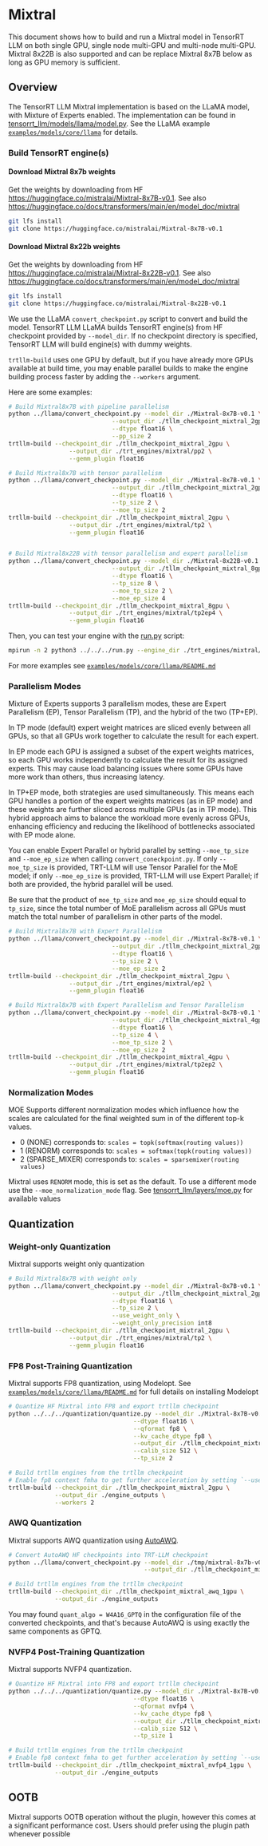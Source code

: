 # Mixtral

This document shows how to build and run a Mixtral model in TensorRT LLM on both single GPU, single node multi-GPU and
multi-node multi-GPU.  Mixtral 8x22B is also supported and can be replace Mixtral 8x7B below as long as GPU memory is
sufficient.

## Overview

The TensorRT LLM Mixtral implementation is based on the LLaMA model, with Mixture of Experts enabled. The implementation can
be found in [tensorrt_llm/models/llama/model.py](../../../../tensorrt_llm/models/llama/model.py).
See the LLaMA example [`examples/models/core/llama`](../llama) for details.

### Build TensorRT engine(s)

#### Download Mixtral 8x7b weights
Get the weights by downloading from HF https://huggingface.co/mistralai/Mixtral-8x7B-v0.1.
See also https://huggingface.co/docs/transformers/main/en/model_doc/mixtral

```bash
git lfs install
git clone https://huggingface.co/mistralai/Mixtral-8x7B-v0.1
```

#### Download Mixtral 8x22b weights
Get the weights by downloading from HF https://huggingface.co/mistralai/Mixtral-8x22B-v0.1.
See also https://huggingface.co/docs/transformers/main/en/model_doc/mixtral

```bash
git lfs install
git clone https://huggingface.co/mistralai/Mixtral-8x22B-v0.1
```

We use the LLaMA `convert_checkpoint.py` script to convert and build the model. TensorRT LLM LLaMA builds TensorRT engine(s) from HF checkpoint provided by `--model_dir`.
If no checkpoint directory is specified, TensorRT LLM will build engine(s) with dummy weights.

`trtllm-build` uses one GPU by default, but if you have already more GPUs available at build time,
you may enable parallel builds to make the engine building process faster by adding the `--workers` argument.

Here are some examples:

```bash
# Build Mixtral8x7B with pipeline parallelism
python ../llama/convert_checkpoint.py --model_dir ./Mixtral-8x7B-v0.1 \
                             --output_dir ./tllm_checkpoint_mixtral_2gpu \
                             --dtype float16 \
                             --pp_size 2
trtllm-build --checkpoint_dir ./tllm_checkpoint_mixtral_2gpu \
                 --output_dir ./trt_engines/mixtral/pp2 \
                 --gemm_plugin float16

```

```bash
# Build Mixtral8x7B with tensor parallelism
python ../llama/convert_checkpoint.py --model_dir ./Mixtral-8x7B-v0.1 \
                             --output_dir ./tllm_checkpoint_mixtral_2gpu \
                             --dtype float16 \
                             --tp_size 2 \
                             --moe_tp_size 2
trtllm-build --checkpoint_dir ./tllm_checkpoint_mixtral_2gpu \
                 --output_dir ./trt_engines/mixtral/tp2 \
                 --gemm_plugin float16


# Build Mixtral8x22B with tensor parallelism and expert parallelism
python ../llama/convert_checkpoint.py --model_dir ./Mixtral-8x22B-v0.1 \
                             --output_dir ./tllm_checkpoint_mixtral_8gpu \
                             --dtype float16 \
                             --tp_size 8 \
                             --moe_tp_size 2 \
                             --moe_ep_size 4
trtllm-build --checkpoint_dir ./tllm_checkpoint_mixtral_8gpu \
                 --output_dir ./trt_engines/mixtral/tp2ep4 \
                 --gemm_plugin float16
```

Then, you can test your engine with the [run.py](../../../run.py) script:

```bash
mpirun -n 2 python3 ../../../run.py --engine_dir ./trt_engines/mixtral/tp2 --tokenizer_dir ./Mixtral-8x7B-v0.1 --max_output_len 8 --input_text "I love french quiche"
```

For more examples see [`examples/models/core/llama/README.md`](../llama/README.md)

### Parallelism Modes

Mixture of Experts supports 3 parallelism modes, these are Expert Parallelism (EP), Tensor Parallelism (TP), and the hybrid of the two (TP+EP).

In TP mode (default) expert weight matrices are sliced evenly between all GPUs, so that all GPUs work together to calculate the result for each expert.

In EP mode each GPU is assigned a subset of the expert weights matrices, so each GPU works independently to calculate the result for its assigned experts. This may cause load balancing issues where some GPUs have more work than others, thus increasing latency.

In TP+EP mode, both strategies are used simultaneously. This means each GPU handles a portion of the expert weights matrices (as in EP mode) and these weights are further sliced across multiple GPUs (as in TP mode). This hybrid approach aims to balance the workload more evenly across GPUs, enhancing efficiency and reducing the likelihood of bottlenecks associated with EP mode alone.

You can enable Expert Parallel or hybrid parallel by setting `--moe_tp_size` and `--moe_ep_size` when calling `convert_coneckpoint.py`. If only `--moe_tp_size` is provided, TRT-LLM will use Tensor Parallel for the MoE model; if only `--moe_ep_size` is provided, TRT-LLM will use Expert Parallel; if both are provided, the hybrid parallel will be used.

Be sure that the product of `moe_tp_size` and `moe_ep_size` should equal to `tp_size`, since the total number of MoE parallelism across all GPUs must match the total number of parallelism in other parts of the model.

```bash
# Build Mixtral8x7B with Expert Parallelism
python ../llama/convert_checkpoint.py --model_dir ./Mixtral-8x7B-v0.1 \
                             --output_dir ./tllm_checkpoint_mixtral_2gpu \
                             --dtype float16 \
                             --tp_size 2 \
                             --moe_ep_size 2
trtllm-build --checkpoint_dir ./tllm_checkpoint_mixtral_2gpu \
                 --output_dir ./trt_engines/mixtral/ep2 \
                 --gemm_plugin float16

# Build Mixtral8x7B with Expert Parallelism and Tensor Parallelism
python ../llama/convert_checkpoint.py --model_dir ./Mixtral-8x7B-v0.1 \
                             --output_dir ./tllm_checkpoint_mixtral_4gpu \
                             --dtype float16 \
                             --tp_size 4 \
                             --moe_tp_size 2 \
                             --moe_ep_size 2
trtllm-build --checkpoint_dir ./tllm_checkpoint_mixtral_4gpu \
                 --output_dir ./trt_engines/mixtral/tp2ep2 \
                 --gemm_plugin float16
```

### Normalization Modes

MOE Supports different normalization modes which influence how the scales are calculated for the final weighted sum in
of the different top-k values.

- 0 (NONE) corresponds to: `scales = topk(softmax(routing values))`
- 1 (RENORM) corresponds to: `scales = softmax(topk(routing values))`
- 2 (SPARSE_MIXER) corresponds to: `scales = sparsemixer(routing values)`

Mixtral uses `RENORM` mode, this is set as the default. To use a different mode use the `--moe_normalization_mode` flag.
See [tensorrt_llm/layers/moe.py](../../../../tensorrt_llm/layers/moe.py#L56) for available values


## Quantization

### Weight-only Quantization

Mixtral supports weight only quantization

```bash
# Build Mixtral8x7B with weight only
python ../llama/convert_checkpoint.py --model_dir ./Mixtral-8x7B-v0.1 \
                             --output_dir ./tllm_checkpoint_mixtral_2gpu \
                             --dtype float16 \
                             --tp_size 2 \
                             --use_weight_only \
                             --weight_only_precision int8
trtllm-build --checkpoint_dir ./tllm_checkpoint_mixtral_2gpu \
                 --output_dir ./trt_engines/mixtral/tp2 \
                 --gemm_plugin float16
```

### FP8 Post-Training Quantization

Mixtral supports FP8 quantization, using Modelopt. See [`examples/models/core/llama/README.md`](../llama/README.md#fp8-post-training-quantization) for full details on installing Modelopt

```bash
# Quantize HF Mixtral into FP8 and export trtllm checkpoint
python ../../../quantization/quantize.py --model_dir ./Mixtral-8x7B-v0.1 \
                                   --dtype float16 \
                                   --qformat fp8 \
                                   --kv_cache_dtype fp8 \
                                   --output_dir ./tllm_checkpoint_mixtral_2gpu \
                                   --calib_size 512 \
                                   --tp_size 2

# Build trtllm engines from the trtllm checkpoint
# Enable fp8 context fmha to get further acceleration by setting `--use_fp8_context_fmha enable`
trtllm-build --checkpoint_dir ./tllm_checkpoint_mixtral_2gpu \
             --output_dir ./engine_outputs \
             --workers 2
```

### AWQ Quantization

Mixtral supports AWQ quantization using [AutoAWQ](https://github.com/casper-hansen/AutoAWQ).

```bash
# Convert AutoAWQ HF checkpoints into TRT-LLM checkpoint
python ../llama/convert_checkpoint.py --model_dir ./tmp/mixtral-8x7b-v0.1-AWQ/ \
                                      --output_dir ./tllm_checkpoint_mixtral_awq_1gpu

# Build trtllm engines from the trtllm checkpoint
trtllm-build --checkpoint_dir ./tllm_checkpoint_mixtral_awq_1gpu \
             --output_dir ./engine_outputs
```

You may found `quant_algo = W4A16_GPTQ` in the configuration file of the converted checkpoints, and that's because AutoAWQ is using exactly the same components as GPTQ.

### NVFP4 Post-Training Quantization

Mixtral supports NVFP4 quantization.

```bash
# Quantize HF Mixtral into FP8 and export trtllm checkpoint
python ../../../quantization/quantize.py --model_dir ./Mixtral-8x7B-v0.1 \
                                   --dtype float16 \
                                   --qformat nvfp4 \
                                   --kv_cache_dtype fp8 \
                                   --output_dir ./tllm_checkpoint_mixtral_nvfp4_1gpu \
                                   --calib_size 512 \
                                   --tp_size 1

# Build trtllm engines from the trtllm checkpoint
# Enable fp8 context fmha to get further acceleration by setting `--use_fp8_context_fmha enable`
trtllm-build --checkpoint_dir ./tllm_checkpoint_mixtral_nvfp4_1gpu \
             --output_dir ./engine_outputs
```

## OOTB

Mixtral supports OOTB operation without the plugin, however this comes at a significant performance cost. Users should prefer using the plugin path whenever possible
